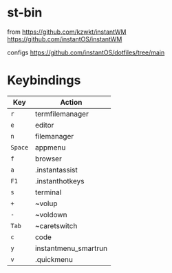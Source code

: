 # st-bin

from 
https://github.com/kzwkt/instantWM
https://github.com/instantOS/instantWM

configs
https://github.com/instantOS/dotfiles/tree/main

# Keybindings
| Key       | Action          |
|-----------|-----------------|
| `r`       | termfilemanager |
| `e`       | editor          |
| `n`       | filemanager     |
| `Space`   | appmenu         |
| `f`       | browser         |
| `a`       | .instantassist  |
| `F1`      | .instanthotkeys |
| `s`       | terminal        |
| `+`       | ~volup          |
| `-`       | ~voldown        |
| `Tab`     | ~caretswitch    |
| `c`       | code            |
| `y`       |instantmenu_smartrun|
| `v`       | .quickmenu      |

